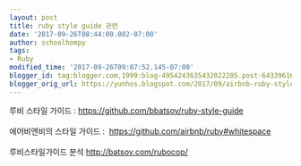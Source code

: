 ```yaml
---
layout: post
title: ruby style guide 관련
date: '2017-09-26T08:44:00.002-07:00'
author: schoolhompy
tags:
- Ruby
modified_time: '2017-09-26T09:07:52.145-07:00'
blogger_id: tag:blogger.com,1999:blog-4954243635432022205.post-6433961694472932745
blogger_orig_url: https://yunhos.blogspot.com/2017/09/airbnb-ruby-style-guide.html
---
```


루비 스타일 가이드 :&nbsp;https://github.com/bbatsov/ruby-style-guide<br /><br />에어비엔비의 스타일 가이드 : &nbsp;https://github.com/airbnb/ruby#whitespace<br /><br />루비스타일가이드 분석 http://batsov.com/rubocop/